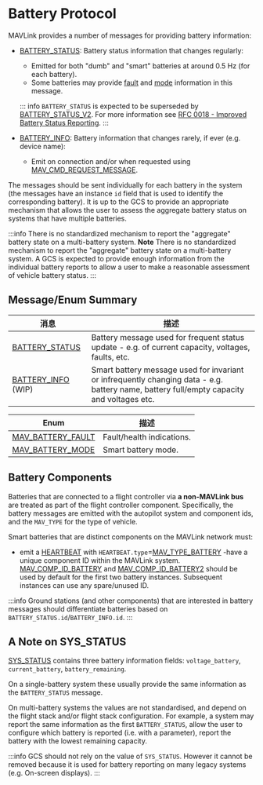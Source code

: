 # Battery Protocol

MAVLink provides a number of messages for providing battery information:

- [BATTERY_STATUS](#BATTERY_STATUS): Battery status information that changes regularly:

  - Emitted for both "dumb" and "smart" batteries at around 0.5 Hz (for each battery).
  - Some batteries may provide [fault](#MAV_BATTERY_FAULT) and [mode](#MAV_BATTERY_MODE) information in this message.

  ::: info
  `BATTERY_STATUS` is expected to be superseded by [BATTERY_STATUS_V2](../messages/development.html#BATTERY_STATUS_V2).
  For more information see [RFC 0018 - Improved Battery Status Reporting](https://github.com/mavlink/rfcs/pull/19).
  :::

- [BATTERY_INFO](#BATTERY_INFO): Battery information that changes rarely, if ever (e.g. device name):

  - Emit on connection and/or when requested using [MAV_CMD_REQUEST_MESSAGE](../messages/common.md#MAV_CMD_REQUEST_MESSAGE).

The messages should be sent individually for each battery in the system (the messages have an instance `id` field that is used to identify the corresponding battery).
It is up to the GCS to provide an appropriate mechanism that allows the user to assess the aggregate battery status on systems that have multiple batteries.

:::info
There is no standardized mechanism to report the "aggregate" battery state on a multi-battery system. <strong x-id="1">Note</strong> There is no standardized mechanism to report the "aggregate" battery state on a multi-battery system. A GCS is expected to provide enough information from the individual battery reports to allow a user to make a reasonable assessment of vehicle battery status.
:::

## Message/Enum Summary

| 消息                                                                                                                        | 描述                                                                                                                                                                                        |
| ------------------------------------------------------------------------------------------------------------------------- | ----------------------------------------------------------------------------------------------------------------------------------------------------------------------------------------- |
| <a id="BATTERY_STATUS"></a>[BATTERY_STATUS](../messages/common.md#BATTERY_STATUS)                    | Battery message used for frequent status update - e.g. of current capacity, voltages, faults, etc.                                        |
| <a id="BATTERY_INFO"></a>[BATTERY_INFO](../messages/common.md#BATTERY_INFO) (WIP) | Smart battery message used for invariant or infrequently changing data - e.g. battery name, battery full/empty capacity and voltages etc. |

| Enum                                                                                                                                 | 描述                                        |
| ------------------------------------------------------------------------------------------------------------------------------------ | ----------------------------------------- |
| <a id="MAV_BATTERY_FAULT"></a>[MAV_BATTERY_FAULT](../messages/common.md#MAV_BATTERY_FAULT) | Fault/health indications. |
| <a id="MAV_BATTERY_MODE"></a>[MAV_BATTERY_MODE](../messages/common.md#MAV_BATTERY_MODE)    | Smart battery mode.       |

## Battery Components

Batteries that are connected to a flight controller via **a non-MAVLink bus** are treated as part of the flight controller component.
Specifically, the battery messages are emitted with the autopilot system and component ids, and the `MAV_TYPE` for the type of vehicle.

Smart batteries that are distinct components on the MAVLink network must:

- emit a [HEARTBEAT](../messages/common.md#HEARTBEAT) with `HEARTBEAT.type`=[MAV_TYPE_BATTERY](../messages/common.md#MAV_TYPE_BATTERY)
  -have a unique component ID within the MAVLink system.
  [MAV_COMP_ID_BATTERY](../messages/common.md#MAV_COMP_ID_BATTERY) and [MAV_COMP_ID_BATTERY2](../messages/common.md#MAV_COMP_ID_BATTERY2) should be used by default for the first two battery instances.
  Subsequent instances can use any spare/unused ID.

:::info
Ground stations (and other components) that are interested in battery messages should differentiate batteries based on `BATTERY_STATUS.id`/`BATTERY_INFO.id`.
:::

## A Note on SYS_STATUS

[SYS_STATUS](../messages/common.md#SYS_STATUS) contains three battery information fields: `voltage_battery`, `current_battery`, `battery_remaining`.

On a single-battery system these usually provide the same information as the `BATTERY_STATUS` message.

On multi-battery systems the values are not standardised, and depend on the flight stack and/or flight stack configuration.
For example, a system may report the same information as the first `BATTERY_STATUS`, allow the user to configure which battery is reported (i.e. with a parameter), report the battery with the lowest remaining capacity.

:::info
GCS should not rely on the value of `SYS_STATUS`.
However it cannot be removed because it is used for battery reporting on many legacy systems (e.g. On-screen displays).
:::
